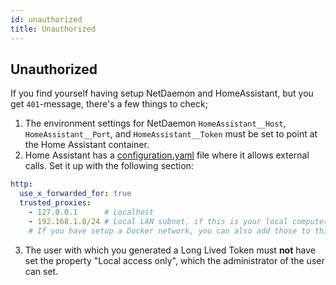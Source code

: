```yaml
---
id: unauthorized
title: Unauthorized
---
```


## Unauthorized

If you find yourself having setup NetDaemon and HomeAssistant, but you get `401`-message, there's a few things to check;

1. The environment settings for NetDaemon `HomeAssistant__Host`, `HomeAssistant__Port`, and `HomeAssistant__Token` must be set to point at the Home Assistant container.
1. Home Assistant has a [configuration.yaml](https://www.home-assistant.io/integrations/http/) file where it allows external calls. Set it up with the following section:

```yaml
http:
  use_x_forwarded_for: true
  trusted_proxies:
    - 127.0.0.1      # Localhost
    - 192.168.1.0/24 # Local LAN subnet, if this is your local computer's network
    # If you have setup a Docker network, you can also add those to this list
``` 

3. The user with which you generated a Long Lived Token must **not** have set the property "Local access only", which the administrator of the user can set.

